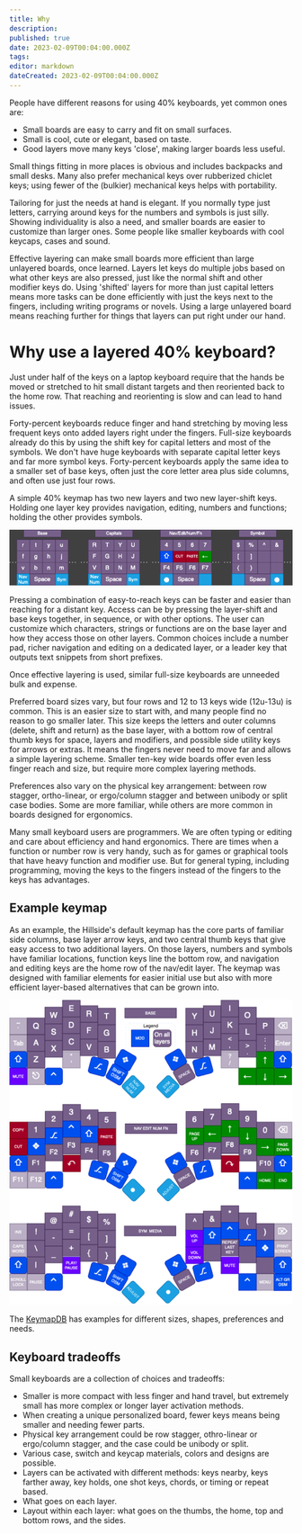 ```yaml
---
title: Why
description: 
published: true
date: 2023-02-09T00:04:00.000Z
tags: 
editor: markdown
dateCreated: 2023-02-09T00:04:00.000Z
---
```



People have different reasons for using 40% keyboards, yet common ones are:

- Small boards are easy to carry and fit on small surfaces.
- Small is cool, cute or elegant, based on taste.
- Good layers move many keys 'close', making larger boards less useful.

Small things fitting in more places is obvious and includes backpacks and small desks.
Many also prefer mechanical keys over rubberized chiclet keys;
  using fewer of the (bulkier) mechanical keys helps with portability.

Tailoring for just the needs at hand is elegant. 
If you normally type just letters, carrying around keys for the numbers and symbols is just silly. 
Showing individuality is also a need, and smaller boards are easier to customize than larger ones.
Some people like smaller keyboards with cool keycaps, cases and sound.

Effective layering can make small boards more efficient 
  than large unlayered boards, once learned.
Layers let keys do multiple jobs based on what other keys are also pressed, 
  just like the normal shift and other modifier keys do.
Using 'shifted' layers for more than just capital letters means more tasks can be done efficiently 
  with just the keys next to the fingers, including writing programs or novels.
Using a large unlayered board means reaching further for things 
  that layers can put right under our hand.


# Why use a layered 40% keyboard?

Just under half of the keys on a laptop keyboard require that the hands be moved or stretched 
  to hit small distant targets and then reoriented back to the home row. 
That reaching and reorienting is slow and can lead to hand issues.

Forty-percent keyboards reduce finger and hand stretching by moving less frequent keys 
  onto added layers right under the fingers. 
Full-size keyboards already do this by using the shift key 
  for capital letters and most of the symbols. 
We don't have huge keyboards with separate capital letter keys and far more symbol keys. 
Forty-percent keyboards apply the same idea to a smaller set of base keys, 
  often just the core letter area plus side columns, and often use just four rows.

A simple 40% keymap has two new layers and two new layer-shift keys. 
Holding one layer key provides navigation, editing, numbers and functions; 
  holding the other provides symbols.

![layer shift example](image/layers_snip.drawio.png)

Pressing a combination of easy-to-reach keys can be faster and easier 
  than reaching for a distant key. 
Access can be by pressing the layer-shift and base keys together, 
  in sequence, or with other options. 
The user can customize which characters, strings or functions are 
  on the base layer and how they access those on other layers. 
Common choices include a number pad, 
  richer navigation and editing on a dedicated layer, 
  or a leader key that outputs text snippets from short prefixes.

Once effective layering is used, 
  similar full-size keyboards are unneeded bulk and expense.

Preferred board sizes vary, but four rows and 12 to 13 keys wide (12u-13u) is common. 
This is an easier size to start with, and many people find no reason to go smaller later. 
This size keeps the letters and outer columns (delete, shift and return) as the base layer,
  with a bottom row of central thumb keys for space, layers and modifiers, 
  and possible side utility keys for arrows or extras. 
It means the fingers never need to move far and allows a simple layering scheme. 
Smaller ten-key wide boards offer even less finger reach and size, 
  but require more complex layering methods.  

Preferences also vary on the physical key arrangement: 
  between row stagger, ortho-linear, or ergo/column stagger
  and between unibody or split case bodies.
Some are more familiar, 
  while others are more common in boards designed for ergonomics.

Many small keyboard users are programmers. 
We are often typing or editing and care about efficiency and hand ergonomics. 
There are times when a function or number row is very handy, 
such as for games or graphical tools that have heavy function and modifier use. 
But for general typing, including programming, moving the keys to the fingers 
  instead of the fingers to the keys has advantages.

## Example keymap

As an example, the Hillside's default keymap has the core parts of familiar side columns, 
  base layer arrow keys, 
  and two central thumb keys that give easy access to two additional layers.
On those layers, numbers and symbols have familiar locations,
  function keys line the bottom row, and navigation 
  and editing keys are the home row of the nav/edit layer. 
The keymap was designed with familiar elements for easier initial use 
  but also with more efficient layer-based alternatives that can be grown into. 

<img src="image/hillside_keymap.png" width=700>

The  [KeymapDB](https://keymapdb.com/) has examples for different sizes, shapes, preferences and needs.

## Keyboard tradeoffs

Small keyboards are a collection of choices and tradeoffs:

- Smaller is more compact with less finger and hand travel, 
  but extremely small has more complex or longer layer activation methods. 
- When creating a unique personalized board,
  fewer keys means being smaller and needing fewer parts.
- Physical key arrangement could be row stagger, othro-linear or ergo/column stagger, 
  and the case could be unibody or split.
- Various case, switch and keycap materials, colors and designs are possible.
- Layers can be activated with different methods: keys nearby, keys farther away,
  key holds, one shot keys, chords, or timing or repeat based.
- What goes on each layer.
- Layout within each layer: what goes on the thumbs, 
  the home, top and bottom rows, and the sides.
